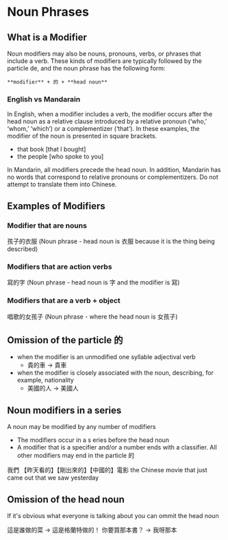 # Noun Phrases

## What is a Modifier

Noun modifiers may also be nouns, pronouns, verbs, or phrases that include a verb.
These kinds of modifiers are typically followed by the particle  de, and the noun
phrase has the following form:

    **modifier** + 的 + **head noun**

### English vs Mandarain

In English, when a modifier includes a verb, the modifier occurs after the head noun as a relative clause introduced by a relative pronoun (‘who,’ ‘whom,’ ‘which’) or a complementizer (‘that’). In these examples, the modifier of the noun is presented in square brackets.

- that book [that I bought]
- the people [who spoke to you]

In Mandarin, all modifiers precede the head noun. In addition, Mandarin has no words that correspond to relative pronouns or complementizers. Do not attempt to translate them into Chinese.

## Examples of Modifiers

### Modifier that are nouns

孩子的衣服 (Noun phrase - head noun is 衣服 because it is the thing being described)

### Modifiers that are action verbs

寫的字 (Noun phrase - head noun is 字 and the modifier is 寫)

### Modifiers that are a verb + object

唱歌的女孩子 (Noun phrase - where the head noun is 女孩子)

## Omission of the particle 的

- when the modifier is an unmodified one syllable adjectival verb
  - 貴的車 -> 貴車
- when the modifier is closely associated with the noun, describing, for example, nationality
  - 美國的人 -> 美國人

## Noun modifiers in a series

A noun may be modified by any number of modifiers
- The modifiers occur in a s eries before the head noun
- A modifier that is a specifier and/or a number ends with a classifier. All other modifiers may end in the particle 的 

我們 【昨天看的】【剛出來的】【中國的】電影
the Chinese movie that just came out that we saw yesterday

## Omission of the head noun

If it's obvious what everyone is talking about you can ommit the head noun

這是誰做的菜 -> 這是格蘭特做的！
你要買那本書？ -> 我呀那本

